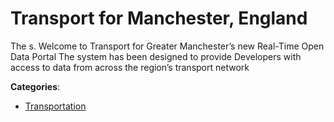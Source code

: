 # Transport for Manchester, England

The s. Welcome to Transport for Greater Manchester’s new Real-Time Open Data Portal The system has been designed to provide Developers with access to data from across the region’s transport network

**Categories**:

- [Transportation](https://github/apis-list/apis-list#transportation)



